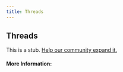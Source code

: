 ```yaml
---
title: Threads
---
```


## Threads

This is a stub. [Help our community expand it.](https://github.com/freeCodeCamp/guide-articles/tree/master/articles/Computer-Science/Threads/index.md)

<!-- The article goes here, in GitHub-flavored Markdown. Feel free to add YouTube videos, images, and CodePen/JSBin embeds  -->

#### More Information:
<!-- Please add any articles you think might be helpful to read before writing the article -->


